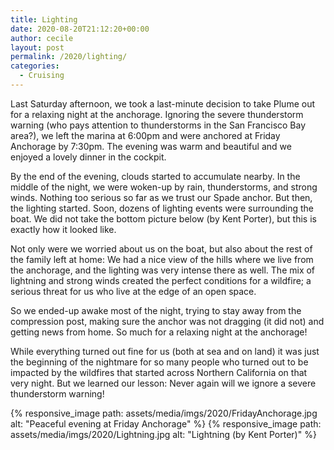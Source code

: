 ```yaml
---
title: Lighting
date: 2020-08-20T21:12:20+00:00
author: cecile
layout: post
permalink: /2020/lighting/
categories:
  - Cruising
---
```

Last Saturday afternoon, we took a last-minute decision to take Plume out for a
relaxing night at the anchorage. Ignoring the severe thunderstorm warning (who
pays attention to thunderstorms in the San Francisco Bay area?), we left the
marina at 6:00pm and were anchored at Friday Anchorage by 7:30pm. The evening
was warm and beautiful and we enjoyed a lovely dinner in the cockpit.

By the end of the evening, clouds started to accumulate nearby. In the middle of
the night, we were woken-up by rain, thunderstorms, and strong winds. Nothing
too serious so far as we trust our Spade anchor. But then, the lighting started.
Soon, dozens of lighting events were surrounding the boat. We did not take the
bottom picture below (by Kent Porter), but this is exactly how it looked like.

Not only were we worried about us on the boat, but also about the rest of the
family left at home: We had a nice view of the hills where we live from the
anchorage, and the lighting was very intense there as well. The mix of lightning
and strong winds created the perfect conditions for a wildfire; a serious threat
for us who live at the edge of an open space.

So we ended-up awake most of the night, trying to stay away from the compression
post, making sure the anchor was not dragging (it did not) and getting news from
home. So much for a relaxing night at the anchorage!

While everything turned out fine for us (both at sea and on land) it was just
the beginning of the nightmare for so many people who turned out to be impacted
by the wildfires that started across Northern California on that very night. But
we learned our lesson: Never again will we ignore a severe thunderstorm warning!


{% responsive_image path: assets/media/imgs/2020/FridayAnchorage.jpg alt: "Peaceful evening at Friday Anchorage" %}
{% responsive_image path: assets/media/imgs/2020/Lightning.jpg alt: "Lightning (by Kent Porter)" %}
